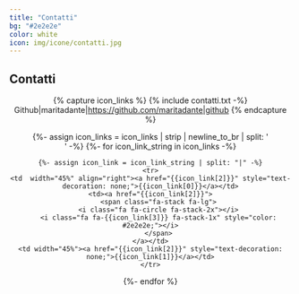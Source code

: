 ```yaml
---
title: "Contatti"
bg: "#2e2e2e"
color: white
icon: img/icone/contatti.jpg
---
```

## Contatti

<center>
<table style="border-spacing: 1em; border-collapse: separate;">

{% capture icon_links %}
{% include contatti.txt -%}
Github|maritadante|https://github.com/maritadante|github
{% endcapture %}

{%- assign icon_links = icon_links | strip | newline_to_br | split: '<br />' -%}
{%- for icon_link_string in icon_links -%}

    {%- assign icon_link = icon_link_string | split: "|" -%}
    <tr>
    <td  width="45%" align="right"><a href="{{icon_link[2]}}" style="text-decoration: none;">{{icon_link[0]}}</a></td>
    <td><a href="{{icon_link[2]}}">
        <span class="fa-stack fa-lg">
        <i class="fa fa-circle fa-stack-2x"></i>
        <i class="fa fa-{{icon_link[3]}} fa-stack-1x" style="color: #2e2e2e;"></i>
        </span>
    </a></td>
    <td width="45%"><a href="{{icon_link[2]}}" style="text-decoration: none;">{{icon_link[1]}}</a></td>
    </tr>

{%- endfor %}

</table>
</center>
